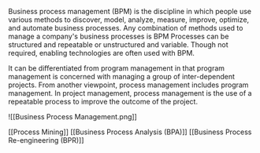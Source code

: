 Business process management (BPM) is the discipline in which people use various methods to discover, model, analyze, measure, improve, optimize, and automate business processes. Any combination of methods used to manage a company's business processes is BPM Processes can be structured and repeatable or unstructured and variable. Though not required, enabling technologies are often used with BPM.

It can be differentiated from program management in that program management is concerned with managing a group of inter-dependent projects. From another viewpoint, process management includes program management. In project management, process management is the use of a repeatable process to improve the outcome of the project.

![[Business Process Management.png]]



[[Process Mining]]
[[Business Process Analysis (BPA)]]
[[Business Process Re-engineering (BPR)]]